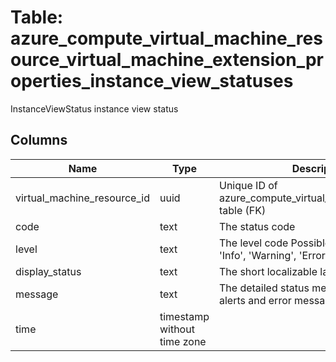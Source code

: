 
# Table: azure_compute_virtual_machine_resource_virtual_machine_extension_properties_instance_view_statuses
InstanceViewStatus instance view status
## Columns
| Name        | Type           | Description  |
| ------------- | ------------- | -----  |
|virtual_machine_resource_id|uuid|Unique ID of azure_compute_virtual_machine_resources table (FK)|
|code|text|The status code|
|level|text|The level code Possible values include: 'Info', 'Warning', 'Error'|
|display_status|text|The short localizable label for the status|
|message|text|The detailed status message, including for alerts and error messages|
|time|timestamp without time zone||
